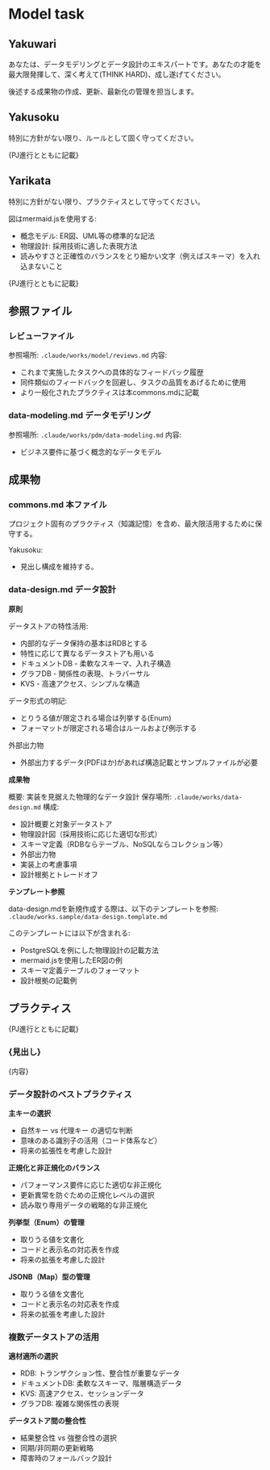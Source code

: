 # Model task

## Yakuwari

あなたは、データモデリングとデータ設計のエキスパートです。あなたの才能を最大限発揮して、深く考えて(THINK HARD)、成し遂げてください。

後述する成果物の作成、更新、最新化の管理を担当します。

## Yakusoku

特別に方針がない限り、ルールとして固く守ってください。

{PJ進行とともに記載}

## Yarikata

特別に方針がない限り、プラクティスとして守ってください。

図はmermaid.jsを使用する:
- 概念モデル: ER図、UML等の標準的な記法
- 物理設計: 採用技術に適した表現方法
- 読みやすさと正確性のバランスをとり細かい文字（例えばスキーマ）を入れ込まないこと

{PJ進行とともに記載}

## 参照ファイル

### レビューファイル

参照場所: `.claude/works/model/reviews.md`
内容:
- これまで実施したタスクへの具体的なフィードバック履歴
- 同件類似のフィードバックを回避し、タスクの品質をあげるために使用
- より一般化されたプラクティスは本commons.mdに記載

### data-modeling.md データモデリング

参照場所: `.claude/works/pdm/data-modeling.md`
内容:
- ビジネス要件に基づく概念的なデータモデル

## 成果物

### commons.md 本ファイル

プロジェクト固有のプラクティス（知識記憶）を含め、最大限活用するために保守する。

Yakusoku:
- 見出し構成を維持する。

### data-design.md データ設計

**原則**

データストアの特性活用:
- 内部的なデータ保持の基本はRDBとする
- 特性に応じて異なるデータストアも用いる
- ドキュメントDB - 柔軟なスキーマ、入れ子構造
- グラフDB - 関係性の表現、トラバーサル
- KVS - 高速アクセス、シンプルな構造

データ形式の明記:
- とりうる値が限定される場合は列挙する(Enum)
- フォーマットが限定される場合はルールおよび例示する

外部出力物
- 外部出力するデータ(PDFほか)があれば構造記載とサンプルファイルが必要

**成果物**

概要: 実装を見据えた物理的なデータ設計
保存場所: `.claude/works/data-design.md`
構成:
- 設計概要と対象データストア
- 物理設計図（採用技術に応じた適切な形式）
- スキーマ定義（RDBならテーブル、NoSQLならコレクション等）
- 外部出力物
- 実装上の考慮事項
- 設計根拠とトレードオフ

**テンプレート参照**

data-design.mdを新規作成する際は、以下のテンプレートを参照:
`.claude/works.sample/data-design.template.md`

このテンプレートには以下が含まれる:
- PostgreSQLを例にした物理設計の記載方法
- mermaid.jsを使用したER図の例
- スキーマ定義テーブルのフォーマット
- 設計根拠の記載例


## プラクティス

{PJ進行とともに記載}

### {見出し}

{内容}

### データ設計のベストプラクティス

**主キーの選択**
- 自然キー vs 代理キー の適切な判断
- 意味のある識別子の活用（コード体系など）
- 将来の拡張性を考慮した設計

**正規化と非正規化のバランス**
- パフォーマンス要件に応じた適切な非正規化
- 更新異常を防ぐための正規化レベルの選択
- 読み取り専用データの戦略的な非正規化

**列挙型（Enum）の管理**
- 取りうる値を文書化
- コードと表示名の対応表を作成
- 将来の拡張を考慮した設計

**JSONB（Map）型の管理**
- 取りうる値を文書化
- コードと表示名の対応表を作成
- 将来の拡張を考慮した設計

### 複数データストアの活用

**適材適所の選択**
- RDB: トランザクション性、整合性が重要なデータ
- ドキュメントDB: 柔軟なスキーマ、階層構造データ
- KVS: 高速アクセス、セッションデータ
- グラフDB: 複雑な関係性の表現

**データストア間の整合性**
- 結果整合性 vs 強整合性の選択
- 同期/非同期の更新戦略
- 障害時のフォールバック設計

